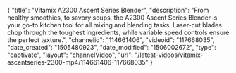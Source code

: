 {
    "title": "Vitamix A2300 Ascent Series Blender",
    "description": "From healthy smoothies, to savory soups, the A2300 Ascent Series Blender is your go-to kitchen tool for all mixing and blending tasks. Laser-cut blades chop through the toughest ingredients, while variable speed controls ensure the perfect texture.",
    "channelid": "114661406",
    "videoid": "117668035",
    "date_created": "1505480923",
    "date_modified": "1506002672",
    "type": "captivate",
    "layout": "channelVideo",
    "url": "\/latest-videos\/vitamix-ascentseries-2300-mp4\/114661406-117668035"
}